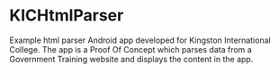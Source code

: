 # KICHtmlParser

Example html parser Android app developed for Kingston International College. The app is a Proof Of Concept which parses data from a Government Training website and displays the content in the app.
